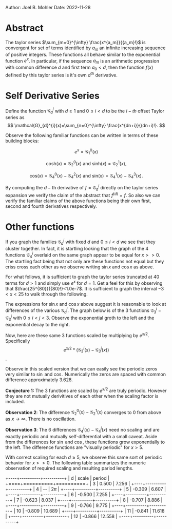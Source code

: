 Author: Joel B. Mohler
Date: 2022-11-28


# Abstract

The taylor series $\sum_{m=0}^{\infty} \frac{x^{a_m}}{{a_m}!}$ is convergent
for set of terms identified by ${a_m}$ an infinite increasing sequence of
positive integers.  These functions all behave similar to the exponential
function $e^x$.  In particular, if the sequence ${a_m}$ is an arithmetic
progression with common difference $d$ and first term $a_0<d$, then the
function $f(x)$ defined by this taylor series is it's own $d^{\textrm{th}}$
derivative.

# Self Derivative Series

Define the function $\mathcal{G}_{d}^{i}$ with $d\geq 1$ and $0\leq i<d$ to be
the $i-th$ offset Taylor series as 
$$
\mathcal{G}_{d}^{i}(x)=\sum_{n=0}^{\infty} \frac{x^{dn+i}}{(dn+i)!}.
$$

Observe the following familiar functions can be written in terms of these
building blocks:

$$
e^x=\mathcal{G}_1^0(x)
$$

$$
\mathrm{cosh}(x)=\mathcal{G}_2^0(x)\textrm{  and  } \mathrm{sinh}(x)=\mathcal{G}_2^1(x),
$$

$$
\mathrm{cos}(x)=\mathcal{G}_4^0(x)-\mathcal{G}_4^2(x)\textrm{  and  }
\mathrm{sin}(x)=\mathcal{G}_4^1(x)-\mathcal{G}_4^3(x).
$$

By computing the $d-\textrm{th}$ derivative of $f=\mathcal{G}_d^i$ directly on
the taylor series expansion we verify the claim of the abstract that
$f^{(d)}=f$.  So also we can verify the familiar claims of the above functions
being their own first, second and fourth derivatives respectively.

# Other functions

If you graph the families $\mathcal{G}_d^i$ with fixed $d$ and $0\leq i<d$ we
see that they cluster together.  In fact, it is startling looking that the
graph of the $4$ functions $\mathcal{G}_4^i$ overlaid on the same graph appear
to be equal for $x>>0$.  The startling fact being that not only are these
functions not equal but they criss cross each other as we observe writing $\sin
x$ and $\cos x$ as above.

For what follows, it is sufficient to graph the taylor series truncated at $40$
terms for $d>1$ and simply use $e^x$ for $d=1$.  Get a feel for this by
observing that $\frac{25^{80}}{{80}!}<1.0e-7$.  It is sufficient to graph the
interval $-3<x<25$ to walk through the following.

The expressions for $\sin x$ and $\cos x$ above suggest it is reasonable to
look at differences of the various $\mathcal{G}_{d}^{i}$.  The graph below is of
the 3 functions $\mathcal{G}_3^i-\mathcal{G}_3^j$ with $0\leq i<j<3$.  Observe
the exponential groth to the left and the exponential decay to the right.

Now, here are these same 3 functions scaled by multiplying by $e^{x/2}$.
Specifically $$e^{x/2}*\left(\mathcal{G}_3^i(x)-\mathcal{G}_3^j(x)\right)$$.

Observe in this scaled version that we can easily see the periodic zeros very
similar to $\sin$ and $\cos$.  Numerically the zeros are spaced with common
difference approximately $3.628$.

**Conjecture 1:**  The 3 functions are scaled by $e^{x/2}$ are truly periodic.
However they are not mutually derivitives of each other when the scaling factor
is included.

**Observation 2**: The difference $\mathcal{G}_2^0(x)-\mathcal{G}_2^1(x)$
converges to $0$ from above as $x\to\infty$.  There is no oscillation.

**Observation 3**: The 6 differences $\mathcal{G}_4^i(x)-\mathcal{G}_4^j(x)$
need no scaling and are exactly periodic and mutually self-differential with a
small caveat.  Aside from the differences for $\sin$ and $\cos$, these
functions grow exponentially to the left.  The difference functions are
"visually periodic" for $x>5$.

With correct scaling for each $d\geq 5$, we observe this same sort of periodic
behavior for $x>>0$.  The following table summarizes the numeric observation of
required scaling and resulting pariod lengths.

+----+----------+----------+
|  d |    scale |   period |
+====+==========+==========+
|  3 |    0.500 |    7.256 |
+----+----------+----------+
|  4 |       -- |   $2\pi$ |
+----+----------+----------+
|  5 |   -0.309 |    6.607 |
+----+----------+----------+
|  6 |   -0.500 |    7.255 |
+----+----------+----------+
|  7 |   -0.623 |    8.037 |
+----+----------+----------+
|  8 |   -0.707 |    8.886 |
+----+----------+----------+
|  9 |   -0.766 |    9.775 |
+----+----------+----------+
| 10 |   -0.809 |   10.689 |
+----+----------+----------+
| 11 |   -0.841 |   11.618 |
+----+----------+----------+
| 12 |   -0.866 |   12.558 |
+----+----------+----------+
